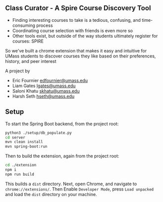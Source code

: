 ## Class Curator - A Spire Course Discovery Tool

- Finding interesting courses to take is a tedious, confusing, and time-consuming process
- Coordinating course selection with friends is even more so
- Other tools exist, but outside of the way students ultimately register for courses: SPIRE

So we've built a chrome extension that makes it easy and intuitive for UMass students to discover courses they like based on their preferences, history, and peer interest

A project by
- Eric Fournier <edfournier@umass.edu>
- Liam Gates <lgates@umass.edu>
- Saloni Khatu <skhatu@umass.edu>
- Harsh Seth <hseth@umass.edu>

## Setup

To start the Spring Boot backend, from the project root:

```bash
python3 ./setup/db_populate.py
cd server
mvn clean install
mvn spring-boot:run
```

Then to build the extension, again from the project root:

```bash
cd ./extension
npm i
npm run build
```

This builds a `dist` directory. Next, open Chrome, and navigate to `chrome://extensions/`. Then Enable `Developer Mode`, press `Load unpacked` and load the `dist` directory on your machine. 
